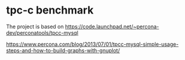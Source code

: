 # tpc-c benchmark

The project is based on 
https://code.launchpad.net/~percona-dev/perconatools/tpcc-mysql

https://www.percona.com/blog/2013/07/01/tpcc-mysql-simple-usage-steps-and-how-to-build-graphs-with-gnuplot/
